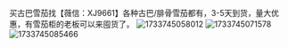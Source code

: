 买古巴雪茄找【薇信：XJ9661】各种古巴/腓骨雪茄都有，3-5天到货，量大优惠，有雪茄柜的老板可以来囤货了。
![1733745058012](https://github.com/user-attachments/assets/4006bcf6-5eca-432d-9e7e-7dd776f84415)
![1733745071578](https://github.com/user-attachments/assets/09078fa8-8984-4dbe-afec-eadf2614e6ec)
![1733745085466](https://github.com/user-attachments/assets/a7728d4f-4e66-41f5-94bb-e19a83a3982a)
